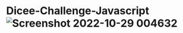 # Dicee-Challenge-Javascript![Screenshot 2022-10-29 004632](https://user-images.githubusercontent.com/106178483/198710458-f911cabb-ebce-41ca-b1cc-8e2fe2661da3.png)
